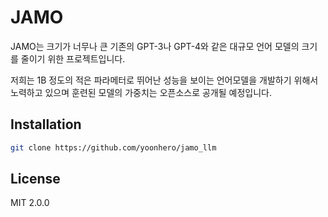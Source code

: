 # JAMO

JAMO는 크기가 너무나 큰 기존의 GPT-3나 GPT-4와 같은 대규모 언어 모델의 크기를 줄이기 위한 프로젝트입니다.

저희는 1B 정도의 적은 파라메터로 뛰어난 성능을 보이는 언어모델을 개발하기 위해서 노력하고 있으며 훈련된 모델의 가중치는 오픈소스로 공개될 예정입니다.

## Installation

```bash
git clone https://github.com/yoonhero/jamo_llm
```



## License

MIT 2.0.0